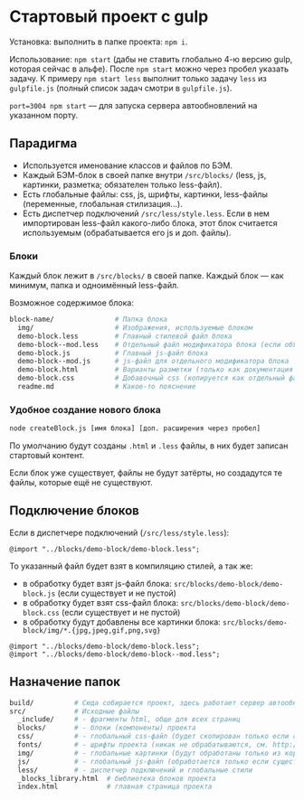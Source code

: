 # Стартовый проект с gulp

Установка: выполнить в папке проекта: `npm i`.

Использование: `npm start` (дабы не ставить глобально 4-ю версию gulp, которая сейчас в альфе). После `npm start` можно через пробел указать задачу. К примеру `npm start less` выполнит только задачу `less` из `gulpfile.js` (полный список задач смотри в `gulpfile.js`).

`port=3004 npm start` — для запуска сервера автообновлений на указанном порту.



## Парадигма

- Используется именование классов и файлов по БЭМ.
- Каждый БЭМ-блок в своей папке внутри `/src/blocks/` (less, js, картинки, разметка; обязателен только less-файл).
- Есть глобальные файлы: css, js, шрифты, картинки, less-файлы (переменные, глобальная стилизация...).
- Есть диспетчер подключений `/src/less/style.less`. Если в нем импортирован less-файл какого-либо блока, этот блок считается используемым (обрабатывается его js и доп. файлы).


### Блоки

Каждый блок лежит в `/src/blocks/` в своей папке. Каждый блок — как минимум, папка и одноимённый less-файл.

Возможное содержимое блока:

```bash
block-name/               # Папка блока
  img/                    # Изображения, используемые блоком
  demo-block.less         # Главный стилевой файл блока
  demo-block--mod.less    # Отдельный файл модификатора блока (если объемный и нужен не на всех проектах)
  demo-block.js           # Главный js-файл блока
  demo-block--mod.js      # js-файл для отдельного модификатора блока
  demo-block.html         # Варианты разметки (только как документация блока или как вставляемый фрагмент)
  demo-block.css          # Добавочный css (копируется как отдельный файл в `build/css`)
  readme.md               # Какое-то пояснение
```

### Удобное создание нового блока


```bash
node createBlock.js [имя блока] [доп. расширения через пробел]
```

По умолчанию будут созданы `.html` и `.less` файлы, в них будет записан стартовый контент.

Если блок уже существует, файлы не будут затёрты, но создадутся те файлы, которые ещё не существуют.



## Подключение блоков

Если в диспетчере подключений (`/src/less/style.less`):

```
@import "../blocks/demo-block/demo-block.less";
```

То указанный файл будет взят в компиляцию стилей, а так же:
- в обработку будет взят js-файл блока: `src/blocks/demo-block/demo-block.js` (если существует и не пустой)
- в обработку будет взят css-файл блока: `src/blocks/demo-block/demo-block.css` (если существует и не пустой)
- в обработку будут добавлены все картинки блока: `src/blocks/demo-block/img/*.{jpg,jpeg,gif,png,svg}`


```
@import "../blocks/demo-block/demo-block.less";
@import "../blocks/demo-block/demo-block--mod.less";
```



## Назначение папок

```bash
build/          # Сюда собирается проект, здесь работает сервер автообновлений.
src/            # Исходные файлы
  _include/     # - фрагменты html, обще для всех страниц
  blocks/       # - блоки (компоненты) проекта
  css/          # - глобальный css-файл (будет скопирован только если существует и не пустой)
  fonts/        # - шрифты проекта (никак не обрабатываются, см. http://jaicab.com/localFont/)
  img/          # - глобальные картинки (будут обработаны только из корня этой папки, подпапки игнорируются)
  js/           # - глобальный js-файл (обработается только если существует и не пустой)
  less/         # - диспетчер подключений и глобальные стили
  _blocks_library.html  # библиотека блоков проекта
  index.html            # главная страница проекта
```
